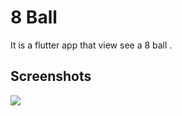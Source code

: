 # 8 Ball

It is a flutter app that view see a 8 ball .

## Screenshots

![](images/Untitled%20video.gif)
